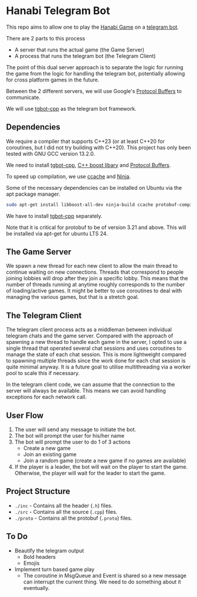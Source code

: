 # Hanabi Telegram Bot
This repo aims to allow one to play the [Hanabi Game](https://boardgamegeek.com/boardgame/98778/hanabi) on a [telegram bot](https://core.telegram.org/bots/api). 

There are 2 parts to this process
- A server that runs the actual game (the Game Server)
- A process that runs the telegram bot (the Telegram Client)

The point of this dual server approach is to separate the logic for running the game from the logic for handling the telegram bot, potentially allowing for cross platform games in the future.

Between the 2 different servers, we will use Google's [Protocol Buffers](https://protobuf.dev/) to communicate.

We will use [tgbot-cpp](https://github.com/reo7sp/tgbot-cpp) as the telegram bot framework.

## Dependencies
We require a compiler that supports C++23 (or at least C++20 for coroutines, but I did not try building with C++20). This project has only been tested with GNU GCC version 13.2.0.

We need to install [tgbot-cpp](https://github.com/reo7sp/tgbot-cpp), [C++ boost libary](https://www.boost.org/) and [Protocol Buffers](https://github.com/protocolbuffers/protobuf/blob/main/src/README.md).

To speed up compilation, we use [ccache](https://ccache.dev/) and [Ninja](https://github.com/ninja-build/ninja).

Some of the necessary dependencies can be installed on Ubuntu via the apt package manager.
```sh
sudo apt-get install libboost-all-dev ninja-build ccache protobuf-compiler
```

We have to install [tgbot-cpp](https://github.com/reo7sp/tgbot-cpp) separately.

Note that it is critical for protobuf to be of version 3.21 and above. This will be installed via apt-get for ubuntu LTS 24.

## The Game Server
We spawn a new thread for each new client to allow the main thread to continue waiting on new connections. Threads that correspond to people joining lobbies will drop after they join a specific lobby. This means that the number of threads running at anytime roughly corresponds to the number of loading/active games. It might be better to use coroutines to deal with managing the various games, but that is a stretch goal.

## The Telegram Client
The telegram client process acts as a middleman between individual telegram chats and the game server. Compared with the approach of spawning a new thread to handle each game in the server, I opted to use a single thread that operated several chat sessions and uses coroutines to manage the state of each chat session. This is more lightweight compared to spawning multiple threads since the work done for each chat session is quite minimal anyway. It is a future goal to utilise multithreading via a worker pool to scale this if necessary.

In the telegram client code, we can assume that the connection to the server will always be available. This means we can avoid handling exceptions for each network call.

## User Flow
1. The user will send any message to initiate the bot.
2. The bot will prompt the user for his/her name
3. The bot will prompt the user to do 1 of 3 actions   
    - Create a new game
    - Join an existing game
    - Join a random game (create a new game if no games are available)
4. If the player is a leader, the bot will wait on the player to start the game. Otherwise, the player will wait for the leader to start the game.

## Project Structure
- `./inc` - Contains all the header (`.h`) files.
- `./src` - Contains all the source (`.cpp`) files.
- `./proto` - Contains all the protobuf (`.proto`) files.


## To Do
- Beautify the telegram output
  - Bold headers
  - Emojis
- Implement turn based game play
  - The coroutine in MsgQueue and Event is shared so a new message can interrupt the current thing. We need to do something about it eventually.